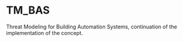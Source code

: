 # TM_BAS
Threat Modeling for Building Automation Systems, continuation of the implementation of the concept.
